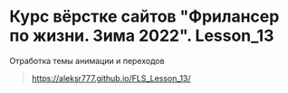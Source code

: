 # Курс вёрстке сайтов "Фрилансер по жизни. Зима 2022". Lesson_13
Отработка темы анимации и переходов
> <https://aleksr777.github.io/FLS_Lesson_13/>
